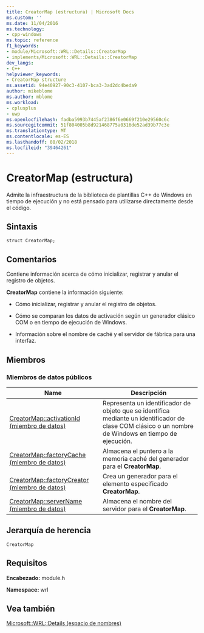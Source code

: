 ```yaml
---
title: CreatorMap (estructura) | Microsoft Docs
ms.custom: ''
ms.date: 11/04/2016
ms.technology:
- cpp-windows
ms.topic: reference
f1_keywords:
- module/Microsoft::WRL::Details::CreatorMap
- implements/Microsoft::WRL::Details::CreatorMap
dev_langs:
- C++
helpviewer_keywords:
- CreatorMap structure
ms.assetid: 94e40927-90c3-4107-bca3-3ad2dc4beda9
author: mikeblome
ms.author: mblome
ms.workload:
- cplusplus
- uwp
ms.openlocfilehash: fadba5993b7445af2386f6e0669f210e29560c6c
ms.sourcegitcommit: 51f804005b8d921468775a0316de52ad39b77c3e
ms.translationtype: MT
ms.contentlocale: es-ES
ms.lasthandoff: 08/02/2018
ms.locfileid: "39464261"
---
```

# <a name="creatormap-structure"></a>CreatorMap (estructura)
Admite la infraestructura de la biblioteca de plantillas C++ de Windows en tiempo de ejecución y no está pensado para utilizarse directamente desde el código.  
  
## <a name="syntax"></a>Sintaxis  
  
```  
struct CreatorMap;  
```  
  
## <a name="remarks"></a>Comentarios  
 Contiene información acerca de cómo inicializar, registrar y anular el registro de objetos.  
  
 **CreatorMap** contiene la información siguiente:  
  
-   Cómo inicializar, registrar y anular el registro de objetos.  
  
-   Cómo se comparan los datos de activación según un generador clásico COM o en tiempo de ejecución de Windows.  
  
-   Información sobre el nombre de caché y el servidor de fábrica para una interfaz.  
  
## <a name="members"></a>Miembros  
  
### <a name="public-data-members"></a>Miembros de datos públicos  
  
|Name|Descripción|  
|----------|-----------------|  
|[CreatorMap::activationId (miembro de datos)](../windows/creatormap-activationid-data-member.md)|Representa un identificador de objeto que se identifica mediante un identificador de clase COM clásico o un nombre de Windows en tiempo de ejecución.|  
|[CreatorMap::factoryCache (miembro de datos)](../windows/creatormap-factorycache-data-member.md)|Almacena el puntero a la memoria caché del generador para el **CreatorMap**.|  
|[CreatorMap::factoryCreator (miembro de datos)](../windows/creatormap-factorycreator-data-member.md)|Crea un generador para el elemento especificado **CreatorMap**.|  
|[CreatorMap::serverName (miembro de datos)](../windows/creatormap-servername-data-member.md)|Almacena el nombre del servidor para el **CreatorMap**.|  
  
## <a name="inheritance-hierarchy"></a>Jerarquía de herencia  
 `CreatorMap`  
  
## <a name="requirements"></a>Requisitos  
 **Encabezado:** module.h  
  
 **Namespace:** wrl  
  
## <a name="see-also"></a>Vea también  
 [Microsoft::WRL::Details (espacio de nombres)](../windows/microsoft-wrl-details-namespace.md)